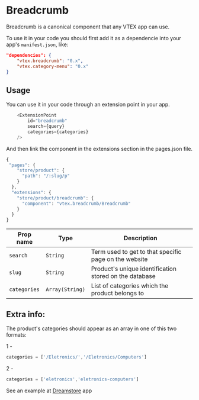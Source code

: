 # Breadcrumb
Breadcrumb is a canonical component that any VTEX app can use.

To use it in your code you should first add it as a dependencie into your app's ```manifest.json```, like:

```json
"dependencies": {
    "vtex.breadcrumb": "0.x",
    "vtex.category-menu": "0.x"
}
```

## Usage
You can use it in your code through an extension point in your app.

```javascript
    <ExtensionPoint
        id="breadcrumb"
        search={query}
        categories={categories}
    />
```

And then link the component in the extensions section in the pages.json file.

```javascript
{
 "pages": {
    "store/product": {
      "path": "/:slug/p"
    }
  },
  "extensions": {
    "store/product/breadcrumb": {
      "component": "vtex.breadcrumb/Breadcrumb"
    }
  }
}
```

| Prop name          | Type           | Description                                                                 |
| ------------------ | -------------- | --------------------------------------------------------------------------- |
| `search`           | `String`       | Term used to get to that specific page on the website                       |
| `slug`             | `String`       | Product's unique identification stored on the database                      |
| `categories`       | `Array(String)`| List of categories which the product belongs to                             |

## Extra info:

The product's categories should appear as an array in one of this two formats:

1 - 

```javascript
categories = ['/Eletronics/','/Eletronics/Computers']
```

2 -

```javascript
categories = ['eletronics','eletronics-computers']
```


See an example at [Dreamstore](https://github.com/vtex-apps/dreamstore-theme/blob/master/react/components/GalleryWrapper.js) app